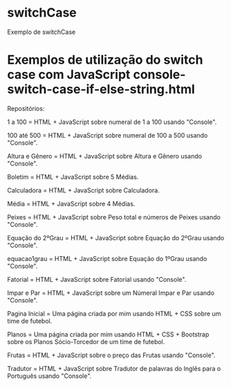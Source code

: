 # switchCase
Exemplo de switchCase

<h1>Exemplos de utilização do switch case com JavaScript console-switch-case-if-else-string.html</h1>

Repositórios:

1 a 100 = HTML + JavaScript sobre numeral de 1 a 100 usando "Console".

100 até 500 = HTML + JavaScript sobre numeral de 100 a 500 usando "Console".

Altura e Gênero = HTML + JavaScript sobre Altura e Gênero usando "Console".

Boletim = HTML + JavaScript sobre 5 Médias.

Calculadora = HTML + JavaScript sobre Calculadora.

Média = HTML + JavaScript sobre 4 Médias.

Peixes = HTML + JavaScript sobre Peso total e números de Peixes usando "Console".

Equação do 2ºGrau = HTML + JavaScript sobre Equação do 2ºGrau usando "Console".

equacao1grau = HTML + JavaScript sobre Equação do 1ºGrau usando "Console".

Fatorial = HTML + JavaScript sobre Fatorial usando "Console".

Impar e Par = HTML + JavaScript sobre um Númeral Impar e Par usando "Console".

Pagina Inicial = Uma página criada por mim usando HTML + CSS sobre um time de futebol.

Planos = Uma página criada por mim usando HTML + CSS + Bootstrap sobre os Planos Sócio-Torcedor de um time de futebol.

Frutas = HTML + JavaScript sobre o preço das Frutas usando "Console".

Tradutor = HTML + JavaScript sobre Tradutor de palavras do Inglês para o Português usando "Console".
